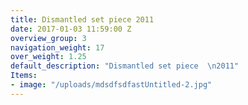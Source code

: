 ```yaml
---
title: Dismantled set piece 2011
date: 2017-01-03 11:59:00 Z
overview_group: 3
navigation_weight: 17
over_weight: 1.25
default_description: "Dismantled set piece  \n2011"
Items:
- image: "/uploads/mdsdfsdfastUntitled-2.jpg"
---
```


